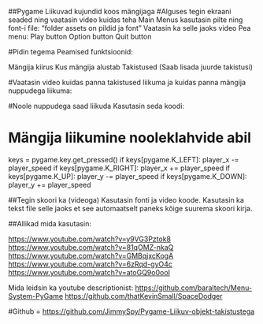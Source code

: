 ##Pygame Liikuvad kujundid koos mängijaga
#Alguses tegin ekraani seaded ning vaatasin video kuidas teha Main Menus kasutasin pilte ning font-i file:
“folder assets on pildid ja font”
Vaatasin ka selle jaoks video
Pea menu:
Play button
Option button
Quit button

#Pidin tegema Peamised funktsioonid:

Mängija kiirus
Kus mängija alustab
Takistused (Saab lisada juurde takistusi)

#Vaatasin video kuidas panna takistused liikuma ja kuidas panna mängija nuppudega liikuma: 

#Noole nuppudega saad liikuda
Kasutasin seda koodi:
# Mängija liikumine nooleklahvide abil
keys = pygame.key.get_pressed()
if keys[pygame.K_LEFT]:
   player_x -= player_speed
if keys[pygame.K_RIGHT]:
   player_x += player_speed
if keys[pygame.K_UP]:
   player_y -= player_speed
if keys[pygame.K_DOWN]:
   player_y += player_speed




##Tegin skoori ka (videoga)
Kasutasin fonti ja video koode.
Kasutasin ka tekst file selle jaoks et see automaatselt paneks kõige suurema skoori kirja.







##Allikad mida kasutasin:

https://www.youtube.com/watch?v=y9VG3Pztok8
https://www.youtube.com/watch?v=81qOMZ-nkaQ
https://www.youtube.com/watch?v=GMBqjxcKogA
https://www.youtube.com/watch?v=6zRqd-gyO4c
https://www.youtube.com/watch?v=atoGQ9o0ooI

Mida leidsin ka youtube descriptionist:
https://github.com/baraltech/Menu-System-PyGame
https://github.com/thatKevinSmall/SpaceDodger 

#Github = https://github.com/JimmySpy/Pygame-Liikuv-objekt-takistustega


